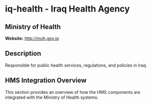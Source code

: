 # iq-health - Iraq Health Agency

## Ministry of Health

**Website:** http://moh.gov.iq

## Description

Responsible for public health services, regulations, and policies in Iraq.

## HMS Integration Overview

This section provides an overview of how the HMS components are integrated with the Ministry of Health systems.
